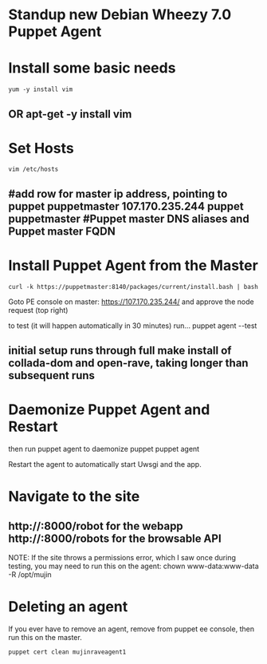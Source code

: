 Standup new Debian Wheezy 7.0 Puppet Agent
===========================================================

Install some basic needs
===========================================================
	yum -y install vim
OR
	apt-get -y install vim
-----------------------------------------------------------


Set Hosts
===========================================================
	vim /etc/hosts

#add row for master ip address, pointing to puppet puppetmaster
	107.170.235.244 puppet puppetmaster #Puppet master DNS aliases and Puppet master FQDN
-----------------------------------------------------------


Install Puppet Agent from the Master
===========================================================
	curl -k https://puppetmaster:8140/packages/current/install.bash | bash

Goto PE console on master:
https://107.170.235.244/
and approve the node request (top right)

to test (it will happen automatically in 30 minutes) run...
	puppet agent --test
	
initial setup runs through full make install of collada-dom and open-rave, taking longer than subsequent runs
-----------------------------------------------------------

Daemonize Puppet Agent and Restart
===========================================================
then run puppet agent to daemonize puppet 
  puppet agent
  

Restart the agent to automatically start Uwsgi and the app.


Navigate to the site
===========================================================
http://<serverip>:8000/robot for the webapp
http://<serverip>:8000/robots for the browsable API
-----------------------------------------------------------

NOTE:
If the site throws a permissions error, which I saw once during testing, you may need to run this on the agent:
chown www-data:www-data -R /opt/mujin


Deleting an agent
===========================================================
If you ever have to remove an agent, remove from puppet ee console, then run this on the master.

 	puppet cert clean mujinraveagent1
